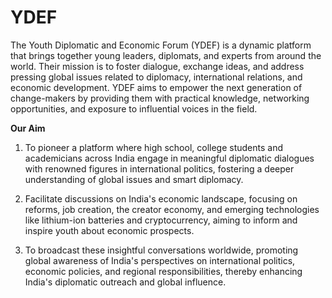 # YDEF

The Youth Diplomatic and Economic
Forum (YDEF) is a dynamic platform that
brings together young leaders, diplomats,
and experts from around the world. Their
mission is to foster dialogue, exchange
ideas, and address pressing global issues
related to diplomacy, international
relations, and economic development.
YDEF aims to empower the next
generation of change-makers by
providing them with practical knowledge,
networking opportunities, and exposure to
influential voices in the field.

**Our Aim**

1. To pioneer a platform where high school, college students and
academicians across India engage in meaningful diplomatic
dialogues with renowned figures in international politics,
fostering a deeper understanding of global issues and smart
diplomacy.

2. Facilitate discussions on India's economic landscape, focusing
on reforms, job creation, the creator economy, and emerging
technologies like lithium-ion batteries and cryptocurrency,
aiming to inform and inspire youth about economic prospects.

3. To broadcast these insightful conversations worldwide,
promoting global awareness of India's perspectives on
international politics, economic policies, and regional
responsibilities, thereby enhancing India's diplomatic outreach
and global influence.
